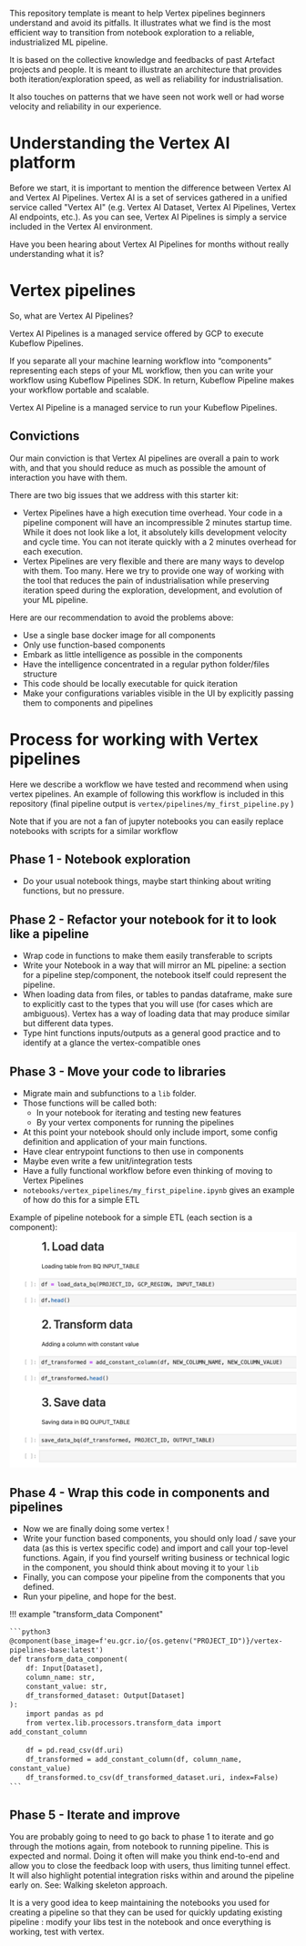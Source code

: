 This repository template is meant to help Vertex pipelines beginners understand and avoid its pitfalls. It illustrates what we find is the most efficient way to transition from notebook exploration to a reliable, industrialized ML pipeline.

It is based on the collective knowledge and feedbacks of past Artefact projects and people. It is meant to illustrate an architecture that provides both iteration/exploration speed, as well as reliability for industrialisation.

It also touches on patterns that we have seen not work well or had worse velocity and reliability in our experience.

# Understanding the Vertex AI platform
Before we start, it is important to mention the difference between Vertex AI and Vertex AI Pipelines. Vertex AI is a set of services gathered in a unified service called "Vertex AI" (e.g. Vertex AI Dataset, Vertex AI Pipelines, Vertex AI endpoints, etc.). As you can see, Vertex AI Pipelines is simply a service included in the Vertex AI environment.

Have you been hearing about Vertex AI Pipelines for months without really understanding what it is?


# Vertex pipelines
So, what are Vertex AI Pipelines?

Vertex AI Pipelines is a managed service offered by GCP to execute Kubeflow Pipelines.

If you separate all your machine learning workflow into “components” representing each steps of your ML workflow, then you can write your workflow using Kubeflow Pipelines SDK. In return, Kubeflow Pipeline makes your workflow portable and scalable.

Vertex AI Pipeline is a managed service to run your Kubeflow Pipelines.


## Convictions
Our main conviction is that Vertex AI pipelines are overall a pain to work with, and that you should reduce as much as possible the amount of interaction you have with them.

There are two big issues that we address with this starter kit:

- Vertex Pipelines have a high execution time overhead. Your code in a pipeline component will have an incompressible 2 minutes startup time. While it does not look like a lot, it absolutely kills development velocity and cycle time. You can not iterate quickly with a 2 minutes overhead for each execution.
- Vertex Pipelines are very flexible and there are many ways to develop with them. Too many. Here we try to provide one way of working with the tool that reduces the pain of industrialisation while preserving iteration speed during the exploration, development, and evolution of your ML pipeline.


Here are our recommendation to avoid the problems above:

- Use a single base docker image for all components
- Only use function-based components
- Embark as little intelligence as possible in the components
- Have the intelligence concentrated in a regular python folder/files structure
- This code should be locally executable for quick iteration
- Make your configurations variables visible in the UI by explicitly passing them to components and pipelines

# Process for working with Vertex pipelines
Here we describe a workflow we have tested and recommend when using vertex pipelines. 
An example of following this workflow is included in this repository
(final pipeline output is `vertex/pipelines/my_first_pipeline.py` )

Note that if you are not a fan of jupyter notebooks you can easily replace notebooks with scripts for a similar workflow

## Phase 1 - Notebook exploration
- Do your usual notebook things, maybe start thinking about writing functions, but no pressure.

## Phase 2 - Refactor your notebook for it to look like a pipeline
- Wrap code in functions to make them easily transferable to scripts
- Write your Notebook in a way that will mirror an ML pipeline: a section for a pipeline step/component, the notebook itself could represent the pipeline.
- When loading data from files, or tables to pandas dataframe, make sure to explicitly cast to the types that you will use (for cases which are ambiguous). Vertex has a way of loading data that may produce similar but different data types.
- Type hint functions inputs/outputs as a general good practice and to identify at a glance the vertex-compatible ones


## Phase 3 - Move your code to libraries 
- Migrate main and subfunctions to a `lib` folder. 
- Those functions will be called both: 
  - In your notebook for iterating and testing new features
  - By your vertex components for running the pipelines
- At this point your notebook should only include import, some config definition and application of your main functions.
- Have clear entrypoint functions to then use in components
- Maybe even write a few unit/integration tests
- Have a fully functional workflow before even thinking of moving to Vertex Pipelines
- `notebooks/vertex_pipelines/my_first_pipeline.ipynb` gives an example of how do this for a simple ETL

Example of pipeline notebook for a simple ETL (each section is a component):
![](assets/notebook_pipeline.png)


## Phase 4 - Wrap this code in components and pipelines
- Now we are finally doing some vertex ! 
- Write your function based components, you should only load / save your data (as this is vertex specific code) and import and call your top-level functions. Again, if you find yourself writing business or technical logic in the component, you should think about moving it to your `lib`
- Finally, you can compose your pipeline from the components that you defined.
- Run your pipeline, and hope for the best.


!!! example "transform_data Component"

    ```python3
    @component(base_image=f'eu.gcr.io/{os.getenv("PROJECT_ID")}/vertex-pipelines-base:latest')
    def transform_data_component(
        df: Input[Dataset],
        column_name: str,
        constant_value: str,
        df_transformed_dataset: Output[Dataset]
    ):
        import pandas as pd
        from vertex.lib.processors.transform_data import add_constant_column
    
        df = pd.read_csv(df.uri)
        df_transformed = add_constant_column(df, column_name, constant_value)
        df_transformed.to_csv(df_transformed_dataset.uri, index=False)
    ```

## Phase 5 - Iterate and improve
You are probably going to need to go back to phase 1 to iterate and go through the motions again, from notebook to running pipeline. This is expected and normal. Doing it often will make you think end-to-end and allow you to close the feedback loop with users, thus limiting tunnel effect. It will also highlight potential integration risks within and around the pipeline early on. See: Walking skeleton approach.

It is a very good idea to keep maintaining the notebooks you used for creating a pipeline so that they can be used for quickly updating existing pipeline :  modify your libs test in the notebook and once everything is working, test with vertex. 
